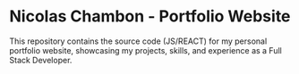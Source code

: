 # Nicolas Chambon - Portfolio Website

This repository contains the source code (JS/REACT) for my personal portfolio website, showcasing my projects, skills, and experience as a Full Stack Developer.
